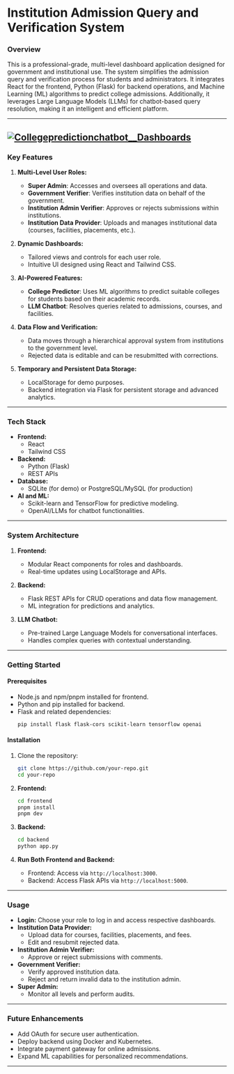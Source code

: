 # **Institution Admission Query and Verification System**

### **Overview**
This is a professional-grade, multi-level dashboard application designed for government and institutional use. The system simplifies the admission query and verification process for students and administrators. It integrates React for the frontend, Python (Flask) for backend operations, and Machine Learning (ML) algorithms to predict college admissions. Additionally, it leverages Large Language Models (LLMs) for chatbot-based query resolution, making it an intelligent and efficient platform.

---
[![Collegepredictionchatbot__Dashboards](https://github.com/user-attachments/assets/e1397dce-baf6-4dfc-a786-f81e102bc45f)](https://youtu.be/lPSQCN5WODk)
---

### **Key Features**
1. **Multi-Level User Roles:**
   - **Super Admin**: Accesses and oversees all operations and data.
   - **Government Verifier**: Verifies institution data on behalf of the government.
   - **Institution Admin Verifier**: Approves or rejects submissions within institutions.
   - **Institution Data Provider**: Uploads and manages institutional data (courses, facilities, placements, etc.).

2. **Dynamic Dashboards:**
   - Tailored views and controls for each user role.
   - Intuitive UI designed using React and Tailwind CSS.

3. **AI-Powered Features:**
   - **College Predictor**: Uses ML algorithms to predict suitable colleges for students based on their academic records.
   - **LLM Chatbot**: Resolves queries related to admissions, courses, and facilities.

4. **Data Flow and Verification:**
   - Data moves through a hierarchical approval system from institutions to the government level.
   - Rejected data is editable and can be resubmitted with corrections.

5. **Temporary and Persistent Data Storage:**
   - LocalStorage for demo purposes.
   - Backend integration via Flask for persistent storage and advanced analytics.

---

### **Tech Stack**
- **Frontend:**
  - React
  - Tailwind CSS
- **Backend:**
  - Python (Flask)
  - REST APIs
- **Database:**
  - SQLite (for demo) or PostgreSQL/MySQL (for production)
- **AI and ML:**
  - Scikit-learn and TensorFlow for predictive modeling.
  - OpenAI/LLMs for chatbot functionalities.

---

### **System Architecture**
1. **Frontend:**
   - Modular React components for roles and dashboards.
   - Real-time updates using LocalStorage and APIs.

2. **Backend:**
   - Flask REST APIs for CRUD operations and data flow management.
   - ML integration for predictions and analytics.

3. **LLM Chatbot:**
   - Pre-trained Large Language Models for conversational interfaces.
   - Handles complex queries with contextual understanding.

---

### **Getting Started**

#### **Prerequisites**
- Node.js and npm/pnpm installed for frontend.
- Python and pip installed for backend.
- Flask and related dependencies:
  ```bash
  pip install flask flask-cors scikit-learn tensorflow openai
  ```

#### **Installation**

1. Clone the repository:
   ```bash
   git clone https://github.com/your-repo.git
   cd your-repo
   ```

2. **Frontend:**
   ```bash
   cd frontend
   pnpm install
   pnpm dev
   ```

3. **Backend:**
   ```bash
   cd backend
   python app.py
   ```

4. **Run Both Frontend and Backend:**
   - Frontend: Access via `http://localhost:3000`.
   - Backend: Access Flask APIs via `http://localhost:5000`.

---

### **Usage**
- **Login:** Choose your role to log in and access respective dashboards.
- **Institution Data Provider:**
  - Upload data for courses, facilities, placements, and fees.
  - Edit and resubmit rejected data.
- **Institution Admin Verifier:**
  - Approve or reject submissions with comments.
- **Government Verifier:**
  - Verify approved institution data.
  - Reject and return invalid data to the institution admin.
- **Super Admin:**
  - Monitor all levels and perform audits.

---

### **Future Enhancements**
- Add OAuth for secure user authentication.
- Deploy backend using Docker and Kubernetes.
- Integrate payment gateway for online admissions.
- Expand ML capabilities for personalized recommendations.

---
